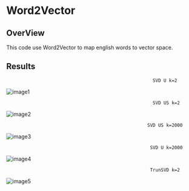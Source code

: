 # Word2Vector

## OverView
This code use Word2Vector to map english words to vector space.

## Results
                                                          SVD U k=2
![image1](./images/1.png)

                                                          SVD US k=2
![image2](./images/2.png)

                                                        SVD US k=2000
![image3](./images/3.png)

                                                         SVD U k=2000
![image4](./images/4.png)

                                                         TrunSVD k=2
![image5](./images/5.png)
